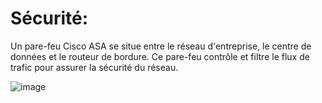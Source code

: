 # Sécurité: 
 Un pare-feu Cisco ASA se situe entre le réseau d'entreprise, le centre de données et le routeur de bordure. 
Ce pare-feu contrôle et filtre le flux de trafic pour assurer la sécurité du réseau.


![image](https://github.com/Projet-G-04/network/assets/88287290/0809ccd3-9536-42a2-886f-d1a6977cbb15)
